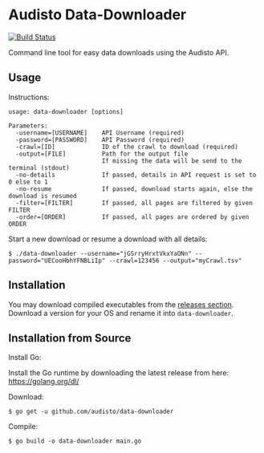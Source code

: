 # Audisto Data-Downloader

[![Build Status](https://travis-ci.org/audisto/data-downloader.svg?branch=master)](https://travis-ci.org/audisto/data-downloader)

Command line tool for easy data downloads using the Audisto API.

## Usage

Instructions:

```
usage: data-downloader [options]
	
Parameters:
  -username=[USERNAME]    API Username (required)
  -password=[PASSWORD]    API Password (required)
  -crawl=[ID]             ID of the crawl to download (required)
  -output=[FILE]          Path for the output file
                          If missing the data will be send to the terminal (stdout)
  -no-details             If passed, details in API request is set to 0 else to 1
  -no-resume              If passed, download starts again, else the download is resumed
  -filter=[FILTER]        If passed, all pages are filtered by given FILTER
  -order=[ORDER]          If passed, all pages are ordered by given ORDER
```

Start a new download or resume a download with all details:

```shell
$ ./data-downloader --username="jGSrryHrxtVkxYaONn" --password="UECooHbhYFNBLiIp" --crawl=123456 --output="myCrawl.tsv"
```

## Installation

You may download compiled executables from the [releases section](https://github.com/audisto/data-downloader/releases).
Download a version for your OS and rename it into ```data-downloader```.

## Installation from Source

Install Go:

Install the Go runtime by downloading the latest release from here: https://golang.org/dl/

Download:

```shell
$ go get -u github.com/audisto/data-downloader
```

Compile:

```shell
$ go build -o data-downloader main.go
```
